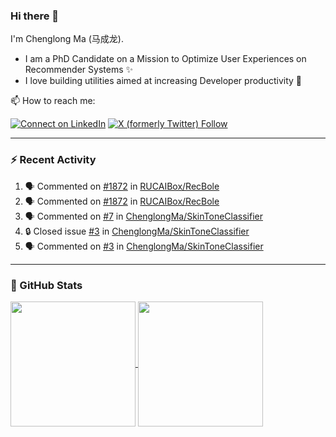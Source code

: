 ### Hi there 👋

I'm Chenglong Ma (马成龙). 

* I am a PhD Candidate on a Mission to Optimize User Experiences on Recommender Systems ✨
* I love building utilities aimed at increasing Developer productivity 💪 

📫 How to reach me:

[![Connect on LinkedIn](https://img.shields.io/badge/--linkedin?label=LinkedIn&logo=LinkedIn&style=social)](https://www.linkedin.com/in/machenglong/)
[![X (formerly Twitter) Follow](https://img.shields.io/twitter/follow/ChenglongM)](https://twitter.com/ChenglongM)

---

### :zap: Recent Activity

<!--START_SECTION:activity-->
1. 🗣 Commented on [#1872](https://github.com/RUCAIBox/RecBole/pull/1872#issuecomment-1773995071) in [RUCAIBox/RecBole](https://github.com/RUCAIBox/RecBole)
2. 🗣 Commented on [#1872](https://github.com/RUCAIBox/RecBole/pull/1872#issuecomment-1763717574) in [RUCAIBox/RecBole](https://github.com/RUCAIBox/RecBole)
3. 🗣 Commented on [#7](https://github.com/ChenglongMa/SkinToneClassifier/issues/7#issuecomment-1741958285) in [ChenglongMa/SkinToneClassifier](https://github.com/ChenglongMa/SkinToneClassifier)
4. 🔒 Closed issue [#3](https://github.com/ChenglongMa/SkinToneClassifier/issues/3) in [ChenglongMa/SkinToneClassifier](https://github.com/ChenglongMa/SkinToneClassifier)
5. 🗣 Commented on [#3](https://github.com/ChenglongMa/SkinToneClassifier/issues/3#issuecomment-1741893490) in [ChenglongMa/SkinToneClassifier](https://github.com/ChenglongMa/SkinToneClassifier)
<!--END_SECTION:activity-->

---

### 🌱 GitHub Stats

<a href="https://github.com/ChenglongMa#-github-stats">
  <img height=200 align="center" src="https://github-readme-stats.vercel.app/api?username=ChenglongMa" />
</a>
<a href="https://github.com/ChenglongMa#-github-stats">
  <img height=200 align="center" src="https://github-readme-stats.vercel.app/api/top-langs?username=ChenglongMa&layout=compact&langs_count=8&card_width=320" />
</a>


<!--
**ChenglongMa/ChenglongMa** is a ✨ _special_ ✨ repository because its `README.md` (this file) appears on your GitHub profile.

Here are some ideas to get you started:

- 🔭 I’m currently working on ...
- 🌱 I’m currently learning ...
- 👯 I’m looking to collaborate on ...
- 🤔 I’m looking for help with ...
- 💬 Ask me about ...
- 📫 How to reach me: ...
- 😄 Pronouns: ...
- ⚡ Fun fact: ...

![Chenglong's GitHub stats](https://github-readme-stats.vercel.app/api?username=ChenglongMa&show_icons=true&count_private=true)

---

![Top Langs](https://github-readme-stats.vercel.app/api/top-langs/?username=ChenglongMa)

---
-->
